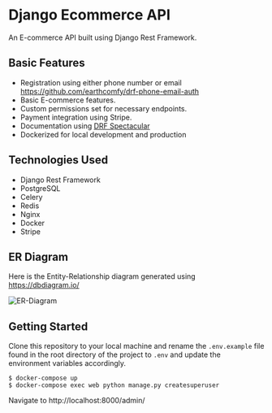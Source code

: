 # Django Ecommerce API

An E-commerce API built using Django Rest Framework.

## Basic Features

- Registration using either phone number or email https://github.com/earthcomfy/drf-phone-email-auth
- Basic E-commerce features.
- Custom permissions set for necessary endpoints.
- Payment integration using Stripe.
- Documentation using [DRF Spectacular](https://drf-spectacular.readthedocs.io/en/latest/)
- Dockerized for local development and production

## Technologies Used

- Django Rest Framework
- PostgreSQL
- Celery
- Redis
- Nginx
- Docker
- Stripe

## ER Diagram

Here is the Entity-Relationship diagram generated using https://dbdiagram.io/

![ER-Diagram](https://user-images.githubusercontent.com/66206865/192154014-3299110f-9ab7-4bd2-9dc0-aa6790074ed9.png)

## Getting Started

Clone this repository to your local machine and rename the `.env.example` file found in the root directory of the
project to `.env` and update the environment variables accordingly.

```
$ docker-compose up
$ docker-compose exec web python manage.py createsuperuser
```

Navigate to http://localhost:8000/admin/
